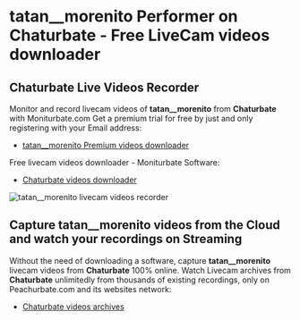 # tatan__morenito Performer on Chaturbate - Free LiveCam videos downloader

## Chaturbate Live Videos Recorder

Monitor and record livecam videos of **tatan__morenito** from **Chaturbate** with Moniturbate.com
Get a premium trial for free by just and only registering with your Email address:
* [tatan__morenito Premium videos downloader](https://moniturbate.com/request-demo-licence-key.html)

Free livecam videos downloader - Moniturbate Software:
* [Chaturbate videos downloader](https://moniturbate.com/moniturbate-download-software.html)

![tatan__morenito livecam videos recorder](https://peachurnet.com/templates/moniturbate-software.png)


## Capture tatan__morenito videos from the Cloud and watch your recordings on Streaming

Without the need of downloading a software, capture **tatan__morenito** livecam videos from **Chaturbate** 100% online.
Watch Livecam archives from **Chaturbate** unlimitedly from thousands of existing recordings, only on Peachurbate.com and its websites network:
* [Chaturbate videos archives](https://peachurnet.com/)